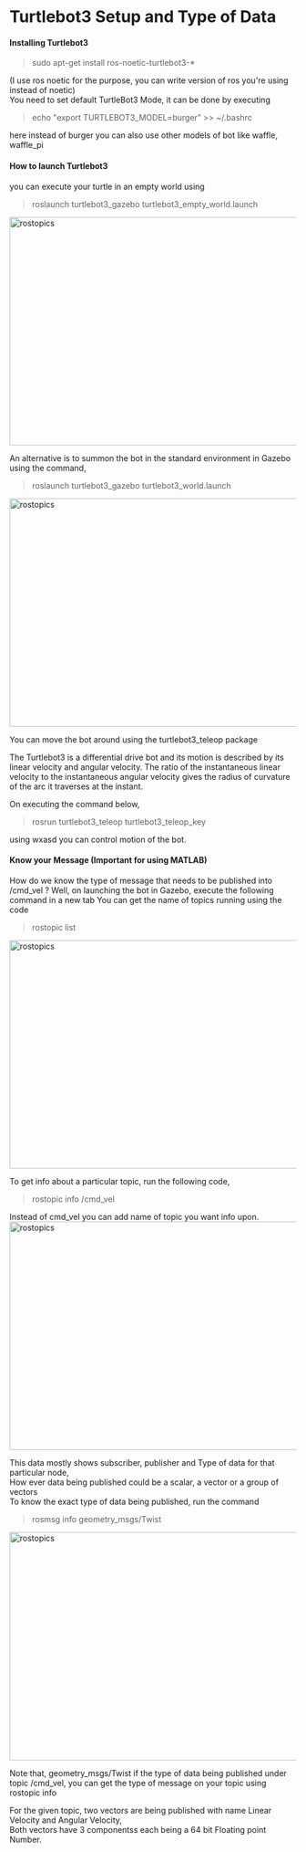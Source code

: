 # Turtlebot3 Setup and Type of Data

#### Installing Turtlebot3
> sudo apt-get install ros-noetic-turtlebot3-*

(I use ros noetic for the purpose, you can write version of ros you're using instead of noetic) <br>
You need to set default TurtleBot3 Mode, it can be done by executing
> echo "export TURTLEBOT3_MODEL=burger" >> ~/.bashrc

here instead of burger you can also use other models of bot like waffle, waffle_pi

#### How to launch Turtlebot3
you can execute your turtle in an empty world using
> roslaunch turtlebot3_gazebo turtlebot3_empty_world.launch
<img src="https://github.com/Ayush-1081/ROS_simulink/assets/132341349/526bea55-f27a-4fd5-bc8e-c48cae46b2b1" alt="rostopics" width="600" height="400">

An alternative is to summon the bot in the standard environment in Gazebo using the command,
> roslaunch turtlebot3_gazebo turtlebot3_world.launch

<img src="https://github.com/Ayush-1081/ROS_simulink/assets/132341349/8479546c-9adb-4b39-8a07-f8c9d9ed414b" alt="rostopics" width="600" height="400">

You can move the bot around using the turtlebot3_teleop package

The Turtlebot3 is a differential drive bot and its motion is described by its linear velocity and angular velocity. The ratio of the instantaneous
linear velocity to the instantaneous angular velocity gives the radius of curvature of the arc it traverses at the instant.

On executing the command below,
> rosrun turtlebot3_teleop turtlebot3_teleop_key

using wxasd you can control motion of the bot.

#### Know your Message (Important for using MATLAB)
How do we know the type of message that needs to be published into /cmd_vel ? Well, on launching the bot in Gazebo, execute the following command in a new tab
You can get the name of topics running using the code
> rostopic list
<img src="https://github.com/Ayush-1081/ROS_simulink/assets/132341349/176db555-8778-4f8c-9c7c-a6045d4e9b81" alt="rostopics" width="600" height="400">

To get info about a particular topic, run the following code,
> rostopic info /cmd_vel

Instead of cmd_vel you can add name of topic you want info upon.
<img src="https://github.com/Ayush-1081/ROS_simulink/assets/132341349/ad8cdfa5-5a36-4559-ab1e-053f5a783dbc" alt="rostopics" width="600" height="400">


This data mostly shows subscriber, publisher and Type of data for that particular node, <br>
How ever data being published could be a scalar, a vector or a group of vectors <br>
To know the exact type of data being published, run the command
> rosmsg info geometry_msgs/Twist

<img src="https://github.com/Ayush-1081/ROS_simulink/assets/132341349/f5442c73-03c8-474c-a4f0-ed71c0ea0eb8" alt="rostopics" width="600" height="400">

Note that, geometry_msgs/Twist if the type of data being published under topic /cmd_vel, you can get the type
of message on your topic using rostopic info <topic>

For the given topic, two vectors are being published with name Linear Velocity and Angular Velocity,<br>
Both vectors have 3 componentss each being a 64 bit Floating point Number.
